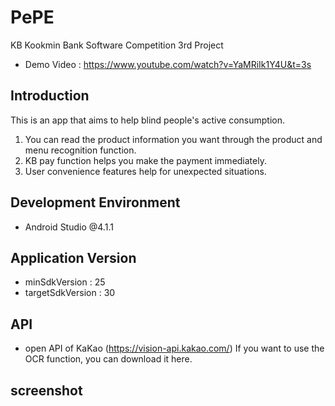 PePE
========
KB Kookmin Bank Software Competition 3rd Project
- Demo Video : https://www.youtube.com/watch?v=YaMRiIk1Y4U&t=3s

Introduction
--------
This is an app that aims to help blind people's active consumption.
1. You can read the product information you want through the product and menu recognition function.
2. KB pay function helps you make the payment immediately.
3. User convenience features help for unexpected situations.

Development Environment
--------
- Android Studio @4.1.1

Application Version
---------
- minSdkVersion : 25
- targetSdkVersion : 30

API
----------
- open API of KaKao (https://vision-api.kakao.com/)
If you want to use the OCR function, you can download it here.

screenshot
---------

